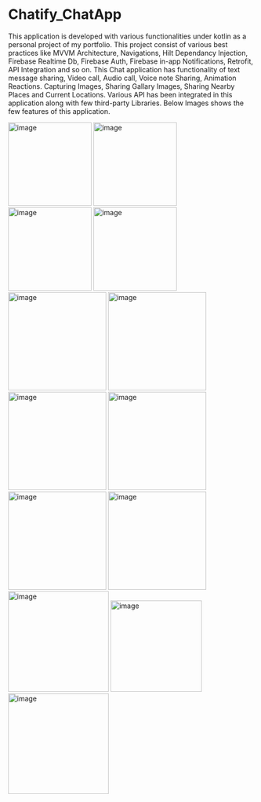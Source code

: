 # Chatify_ChatApp
This application is developed with various functionalities under kotlin as a personal project of my portfolio. 
This project consist of various best practices like MVVM Architecture, Navigations, Hilt Dependancy Injection, Firebase Realtime Db, Firebase Auth, Firebase in-app Notifications, Retrofit, API Integration and so on.
This Chat application has functionality of text message sharing, Video call, Audio call, Voice note Sharing, Animation Reactions. Capturing Images, Sharing Gallary Images, Sharing Nearby Places and Current Locations.
Various API has been integrated in this application along with few third-party Libraries. 
Below Images shows the few features of this application.

<img width="170" alt="image" src="https://user-images.githubusercontent.com/114451935/235498038-abbf331e-187b-4d53-8784-b573757cb653.png"> <img width="170" alt="image" src="https://user-images.githubusercontent.com/114451935/235498106-0d659094-0452-4d18-88fb-2c21f655c05e.png"> <img width="170" alt="image" src="https://user-images.githubusercontent.com/114451935/235498147-f825d2bc-b85b-41e6-9a4d-1553b6436e92.png"> <img width="170" alt="image" src="https://user-images.githubusercontent.com/114451935/235498173-ea102160-3ad2-4ba0-beb8-d2971c7dc436.png">
<img width="200" alt="image" src="https://user-images.githubusercontent.com/114451935/235498296-3c2167eb-ce7e-4dce-91fa-3ac094c62275.png"> <img width="200" alt="image" src="https://user-images.githubusercontent.com/114451935/235498364-38bec592-0ab5-4478-8261-82f6e919b19f.png"> <img width="200" alt="image" src="https://user-images.githubusercontent.com/114451935/235498234-15aac900-d0ac-4caa-8049-f762348c3816.png">
<img width="200" alt="image" src="https://user-images.githubusercontent.com/114451935/235499446-fcc0e17b-4b93-4d37-a01e-bd77a34e64ad.png"> <img width="200" alt="image" src="https://user-images.githubusercontent.com/114451935/235499505-6b0d1581-8b17-4e63-a814-4e4815073a27.png">
<img width="200" alt="image" src="https://user-images.githubusercontent.com/114451935/235499582-b0fb40bd-4a38-470f-b3b3-962c1b4f33d8.png"> <img width="205" alt="image" src="https://user-images.githubusercontent.com/114451935/235499610-662f81e1-9efd-4835-b1bf-d234a93f5a5c.png">
<img width="186" alt="image" src="https://user-images.githubusercontent.com/114451935/235499636-55db7e35-e0bf-4eda-b38a-55eb4281b5a8.png"> <img width="205" alt="image" src="https://user-images.githubusercontent.com/114451935/235499665-669d777f-0811-4861-ba4f-d61bc9222fdc.png">

